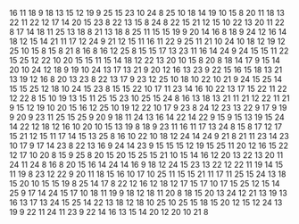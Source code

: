 16 11
18 9
18 13
15 12
19 9
25 15
23 10
24 8
25 10
18 14
19 10
15 8
20 11
18 13
22 11
22 12
17 14
20 15
23 8
22 13
15 8
24 8
22 15
21 12
15 10
22 13
20 11
22 8
17 14
18 11
25 13
18 8
21 13
18 8
25 11
15 15
19 9
20 14
16 8
18 9
24 12
16 14
18 12
15 14
21 11
17 12
24 9
21 12
15 11
16 11
22 9
25 11
21 10
24 10
18 12
19 12
25 10
15 8
15 8
21 8
16 8
16 12
25 8
15 15
17 13
23 11
16 14
24 9
24 15
15 11
22 15
25 12
22 10
20 15
15 11
15 14
18 12
22 13
20 10
15 8
20 8
18 14
17 9
15 14
20 10
24 12
18 9
19 10
24 13
17 13
21 9
20 12
16 13
23 9
22 15
16 15
18 13
21 13
19 12
16 8
20 13
23 8
22 13
17 9
23 12
25 10
18 10
22 10
21 9
24 15
25 14
15 15
25 12
18 10
24 15
23 8
15 15
22 10
17 11
23 14
16 10
22 13
17 15
22 11
22 12
22 8
15 10
19 13
15 11
25 15
23 10
25 15
24 8
16 13
18 13
21 11
21 12
22 11
21 9
15 12
19 10
20 15
16 12
25 10
19 12
22 10
17 9
23 8
24 12
23 13
22 9
17 9
19 9
20 9
23 11
25 15
25 9
20 9
18 11
24 13
16 14
22 14
22 9
15 9
15 13
19 15
24 14
22 12
18 12
16 10
20 10
15 13
19 8
18 9
23 11
16 11
17 13
24 8
15 8
17 12
17 15
21 12
15 11
17 14
15 13
25 8
16 10
22 10
18 12
24 14
24 9
21 8
21 11
23 14
23 10
17 9
17 14
23 8
22 13
16 9
24 14
23 9
15 15
15 12
19 15
25 11
20 12
16 15
22 12
17 10
20 8
15 9
25 8
20 15
20 15
25 15
21 10
15 14
16 12
20 13
22 13
20 11
24 11
24 8
16 8
20 15
16 14
24 14
16 9
18 12
24 15
23 13
22 12
22 11
19 14
15 11
19 8
23 12
22 9
20 11
18 15
16 10
17 10
25 11
15 15
21 11
17 11
25 15
24 13
18 15
20 10
15 15
19 8
25 14
17 8
22 12
16 12
18 12
17 15
17 10
17 15
25 12
15 14
25 9
17 14
24 15
17 10
18 11
19 9
18 12
18 11
20 8
18 15
20 13
24 12
21 13
19 13
16 13
17 13
24 15
25 14
22 13
18 12
18 10
25 10
25 15
18 15
20 12
15 12
24 13
19 9
22 11
24 11
23 9
22 14
16 13
15 14
20 12
20 10
21 8
